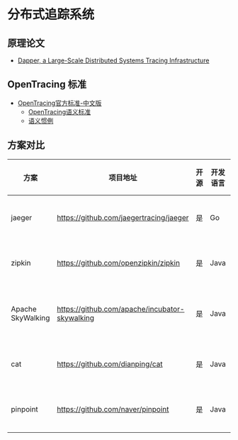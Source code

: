 # 分布式追踪系统

## 原理论文

- [Dapper, a Large-Scale Distributed Systems Tracing Infrastructure](https://ai.google/research/pubs/pub36356)

## OpenTracing 标准

- [OpenTracing官方标准-中文版](https://github.com/opentracing-contrib/opentracing-specification-zh)
  - [OpenTracing语义标准](https://github.com/opentracing-contrib/opentracing-specification-zh/blob/master/specification.md)
  - [语义惯例](https://github.com/opentracing-contrib/opentracing-specification-zh/blob/master/semantic_conventions.md)

## 方案对比

| 方案 | 项目地址 | 开源 | 开发语言 | 背后公司或组织 | Python支持 | 侵入性 |
| ---- | ---- | ---- | ---- | ---- | ---- | ---- |
|  jaeger | https://github.com/jaegertracing/jaeger | 是 | Go | CNCF/Google、 Uber | 官方支持，较为完善 | 部分侵入 |
| zipkin | https://github.com/openzipkin/zipkin | 是 | Java | Twitter | 第三方支持，一般 | 侵入性强 |
| Apache SkyWalking | https://github.com/apache/incubator-skywalking | 是 | Java | Apache | 暂无 | 侵入性很低 |
| cat | https://github.com/dianping/cat | 是 | Java | 美团 | 官方支持， 一般 | 侵入性强 |
| pinpoint | https://github.com/naver/pinpoint | 是 | Java | NAVER (一家韩国公司) | 不支持 | 侵入很低 |
